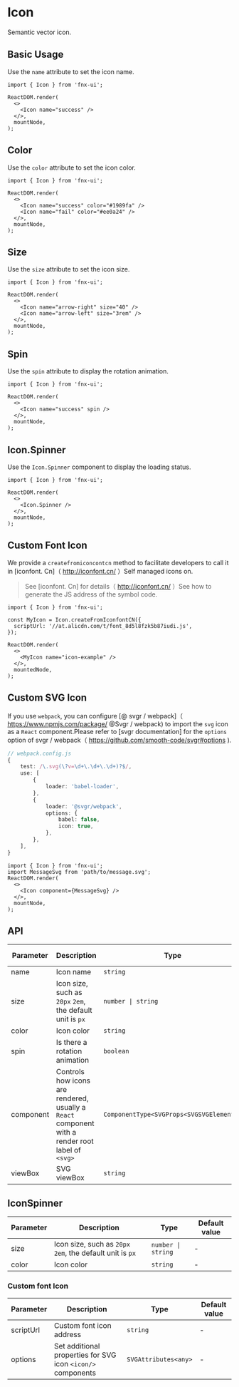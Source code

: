# Icon

Semantic vector icon.

## Basic Usage

Use the `name` attribute to set the icon name.

```tsx
import { Icon } from 'fnx-ui';

ReactDOM.render(
  <>
    <Icon name="success" />
  </>,
  mountNode,
);
```

## Color

Use the `color` attribute to set the icon color.

```tsx
import { Icon } from 'fnx-ui';

ReactDOM.render(
  <>
    <Icon name="success" color="#1989fa" />
    <Icon name="fail" color="#ee0a24" />
  </>,
  mountNode,
);
```

## Size

Use the `size` attribute to set the icon size.

```tsx
import { Icon } from 'fnx-ui';

ReactDOM.render(
  <>
    <Icon name="arrow-right" size="40" />
    <Icon name="arrow-left" size="3rem" />
  </>,
  mountNode,
);
```

## Spin

Use the `spin` attribute to display the rotation animation.

```tsx
import { Icon } from 'fnx-ui';

ReactDOM.render(
  <>
    <Icon name="success" spin />
  </>,
  mountNode,
);
```

## Icon.Spinner

Use the `Icon.Spinner` component to display the loading status.

```tsx
import { Icon } from 'fnx-ui';

ReactDOM.render(
  <>
    <Icon.Spinner />
  </>,
  mountNode,
);
```

## Custom Font Icon

We provide a `createfromiconcontcn` method to facilitate developers to call it in [iconfont. Cn]（ http://iconfont.cn/ ）Self managed icons on.

> See [iconfont. Cn] for details（ http://iconfont.cn/ ）See how to generate the JS address of the symbol code.

```tsx
import { Icon } from 'fnx-ui';

const MyIcon = Icon.createFromIconfontCN({
  scriptUrl: '//at.alicdn.com/t/font_8d5l8fzk5b87iudi.js',
});

ReactDOM.render(
  <>
    <MyIcon name="icon-example" />
  </>,
  mountedNode,
);
```

## Custom SVG Icon

If you use `webpack`, you can configure [@ svgr / webpack]（ https://www.npmjs.com/package/ @Svgr / webpack) to import the `svg` icon as a `React` component.Please refer to [svgr documentation] for the `options` option of svgr / webpack（ https://github.com/smooth-code/svgr#options ).

```ts
// webpack.config.js
{
	test: /\.svg(\?v=\d+\.\d+\.\d+)?$/,
	use: [
		{
			loader: 'babel-loader',
		},
		{
			loader: '@svgr/webpack',
			options: {
				babel: false,
				icon: true,
			},
		},
	],
}
```

```tsx
import { Icon } from 'fnx-ui';
import MessageSvg from 'path/to/message.svg';
ReactDOM.render(
  <>
    <Icon component={MessageSvg} />
  </>,
  mountNode,
);
```

## API

| Parameter | Description                                                                                      | Type                                     | Default value |
| --------- | ------------------------------------------------------------------------------------------------ | ---------------------------------------- | ------------- |
| name      | Icon name                                                                                        | `string`                                 | -             |
| size      | Icon size, such as `20px` `2em`, the default unit is `px`                                        | `number \| string`                       | -             |
| color     | Icon color                                                                                       | `string`                                 | -             |
| spin      | Is there a rotation animation                                                                    | `boolean`                                | `false`       |
| component | Controls how icons are rendered, usually a `React` component with a render root label of `<svg>` | `ComponentType<SVGProps<SVGSVGElement>>` | -             |
| viewBox   | SVG viewBox                                                                                      | `string`                                 | -             |

## IconSpinner

| Parameter | Description                                               | Type               | Default value |
| --------- | --------------------------------------------------------- | ------------------ | ------------- |
| size      | Icon size, such as `20px` `2em`, the default unit is `px` | `number \| string` | -             |
| color     | Icon color                                                | `string`           | -             |

### Custom font Icon

| Parameter | Description                                                 | Type                 | Default value |
| --------- | ----------------------------------------------------------- | -------------------- | ------------- |
| scriptUrl | Custom font icon address                                    | `string`             | -             |
| options   | Set additional properties for SVG icon `<icon/>` components | `SVGAttributes<any>` | -             |
